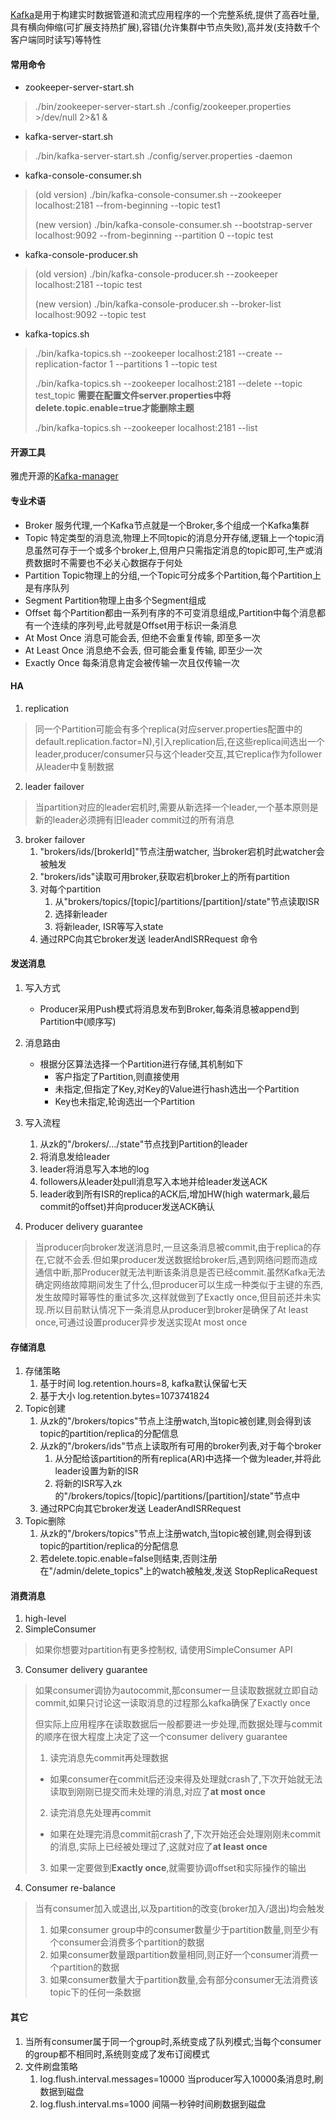 [Kafka](http://kafka.apache.org/)是用于构建实时数据管道和流式应用程序的一个完整系统,提供了高吞吐量,具有横向伸缩(可扩展支持热扩展),容错(允许集群中节点失败),高并发(支持数千个客户端同时读写)等特性

#### 常用命令
* zookeeper-server-start.sh
> ./bin/zookeeper-server-start.sh ./config/zookeeper.properties >/dev/null 2>&1 &
* kafka-server-start.sh
> ./bin/kafka-server-start.sh ./config/server.properties -daemon
* kafka-console-consumer.sh
> (old version) ./bin/kafka-console-consumer.sh --zookeeper localhost:2181 --from-beginning --topic test1 
>
> (new version) ./bin/kafka-console-consumer.sh --bootstrap-server localhost:9092 --from-beginning --partition 0 --topic test
* kafka-console-producer.sh
> (old version) ./bin/kafka-console-producer.sh --zookeeper localhost:2181 --topic test
> 
> (new version) ./bin/kafka-console-producer.sh --broker-list localhost:9092 --topic test
* kafka-topics.sh
> ./bin/kafka-topics.sh --zookeeper localhost:2181 --create --replication-factor 1 --partitions 1 --topic test 
>
> ./bin/kafka-topics.sh --zookeeper localhost:2181 --delete --topic test_topic **需要在配置文件server.properties中将delete.topic.enable=true才能删除主题** 
>
> ./bin/kafka-topics.sh --zookeeper localhost:2181 --list

#### 开源工具
雅虎开源的[Kafka-manager](https://github.com/yahoo/kafka-manager)

#### 专业术语
* Broker 服务代理,一个Kafka节点就是一个Broker,多个组成一个Kafka集群
* Topic 特定类型的消息流,物理上不同topic的消息分开存储,逻辑上一个topic消息虽然可存于一个或多个broker上,但用户只需指定消息的topic即可,生产或消费数据时不需要也不必关心数据存于何处
* Partition Topic物理上的分组,一个Topic可分成多个Partition,每个Partition上是有序队列 
* Segment Partition物理上由多个Segment组成  
* Offset 每个Partition都由一系列有序的不可变消息组成,Partition中每个消息都有一个连续的序列号,此号就是Offset用于标识一条消息
* At Most Once 消息可能会丢, 但绝不会重复传输, 即至多一次
* At Least Once 消息绝不会丢, 但可能会重复传输, 即至少一次
* Exactly Once 每条消息肯定会被传输一次且仅传输一次 

#### HA
1. replication
> 同一个Partition可能会有多个replica(对应server.properties配置中的default.replication.factor=N),引入replication后,在这些replica间选出一个leader,producer/consumer只与这个leader交互,其它replica作为follower从leader中复制数据 
2. leader failover
> 当partition对应的leader宕机时,需要从新选择一个leader,一个基本原则是新的leader必须拥有旧leader commit过的所有消息
3. broker failover
    1. "brokers/ids/[brokerId]"节点注册watcher, 当broker宕机时此watcher会被触发
    2. "brokers/ids"读取可用broker,获取宕机broker上的所有partition
    3. 对每个partition
        1. 从"brokers/topics/[topic]/partitions/[partition]/state"节点读取ISR
        2. 选择新leader
        3. 将新leader, ISR等写入state
    4. 通过RPC向其它broker发送 leaderAndISRRequest 命令 

#### 发送消息
1. 写入方式 
   * Producer采用Push模式将消息发布到Broker,每条消息被append到Partition中(顺序写)
2. 消息路由
   * 根据分区算法选择一个Partition进行存储,其机制如下
        * 客户指定了Partition,则直接使用
        * 未指定,但指定了Key,对Key的Value进行hash选出一个Partition
        * Key也未指定,轮询选出一个Partition 
3. 写入流程 
   1. 从zk的"/brokers/.../state"节点找到Partition的leader
   2. 将消息发给leader
   3. leader将消息写入本地的log
   4. followers从leader处pull消息写入本地并给leader发送ACK
   5. leader收到所有ISR的replica的ACK后,增加HW(high watermark,最后commit的offset)并向producer发送ACK确认
   
4. Producer delivery guarantee
> 当producer向broker发送消息时,一旦这条消息被commit,由于replica的存在,它就不会丢.但如果producer发送数据给broker后,遇到网络问题而造成通信中断,那Producer就无法判断该条消息是否已经commit.虽然Kafka无法确定网络故障期间发生了什么,但producer可以生成一种类似于主键的东西,发生故障时幂等性的重试多次,这样就做到了Exactly once,但目前还并未实现.所以目前默认情况下一条消息从producer到broker是确保了At least once,可通过设置producer异步发送实现At most once
   
#### 存储消息
1. 存储策略
    1. 基于时间 log.retention.hours=8, kafka默认保留七天 
    2. 基于大小 log.retention.bytes=1073741824
2. Topic创建
    1. 从zk的"/brokers/topics"节点上注册watch,当topic被创建,则会得到该topic的partition/replica的分配信息 
    2. 从zk的"/brokers/ids"节点上读取所有可用的broker列表,对于每个broker
        1. 从分配给该partition的所有replica(AR)中选择一个做为leader,并将此leader设置为新的ISR
        2. 将新的ISR写入zk的"/brokers/topics/[topic]/partitions/[partition]/state"节点中
    3. 通过RPC向其它broker发送 LeaderAndISRRequest
3. Topic删除 
    1. 从zk的"/brokers/topics"节点上注册watch,当topic被创建,则会得到该topic的partition/replica的分配信息 
    2. 若delete.topic.enable=false则结束,否则注册在"/admin/delete_topics"上的watch被触发,发送 StopReplicaRequest
    
#### 消费消息
1. high-level 
2. SimpleConsumer 
> 如果你想要对partition有更多控制权, 请使用SimpleConsumer API
3. Consumer delivery guarantee
> 如果consumer调协为autocommit,那consumer一旦读取数据就立即自动commit,如果只讨论这一读取消息的过程那么kafka确保了Exactly once 
>
> 但实际上应用程序在读取数据后一般都要进一步处理,而数据处理与commit的顺序在很大程度上决定了这一个consumer delivery guarantee 
>
> 1. 读完消息先commit再处理数据
>   * 如果consumer在commit后还没来得及处理就crash了,下次开始就无法读取到刚刚已提交而未处理的消息,对应了**at most once**
>
> 2. 读完消息先处理再commit 
>   * 如果在处理完消息commit前crash了,下次开始还会处理刚刚未commit的消息,实际上已经被处理过了,这就对应了**at least once**
>
> 3. 如果一定要做到**Exactly once**,就需要协调offset和实际操作的输出  
4. Consumer re-balance 
> 当有consumer加入或退出,以及partition的改变(broker加入/退出)均会触发 
> 1. 如果consumer group中的consumer数量少于partition数量,则至少有个consumer会消费多个partition的数据
> 2. 如果consumer数量跟partition数量相同,则正好一个consumer消费一个partition的数据
> 3. 如果consumer数量大于partition数量,会有部分consumer无法消费该topic下的任何一条数据 

#### 其它 
1. 当所有consumer属于同一个group时,系统变成了队列模式;当每个consumer的group都不相同时,系统则变成了发布订阅模式  
2. 文件刷盘策略
   1. log.flush.interval.messages=10000 当producer写入10000条消息时,刷数据到磁盘 
   2. log.flush.interval.ms=1000 间隔一秒钟时间刷数据到磁盘 
   
